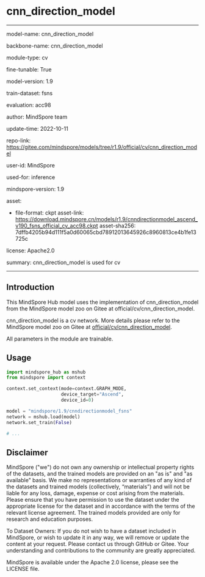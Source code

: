 # cnn_direction_model

---

model-name: cnn_direction_model

backbone-name: cnn_direction_model

module-type: cv

fine-tunable: True

model-version: 1.9

train-dataset: fsns

evaluation: acc98

author: MindSpore team

update-time: 2022-10-11

repo-link: <https://gitee.com/mindspore/models/tree/r1.9/official/cv/cnn_direction_model>

user-id: MindSpore

used-for: inference

mindspore-version: 1.9

asset:

-
    file-format: ckpt
    asset-link: <https://download.mindspore.cn/models/r1.9/cnndirectionmodel_ascend_v190_fsns_official_cv_acc98.ckpt>
    asset-sha256: 7dffb4205b94d111f5a0d60065cbd78912013645926c8960813ce4b1fe13725c

license: Apache2.0

summary: cnn_direction_model is used for cv

---

## Introduction

This MindSpore Hub model uses the implementation of cnn_direction_model from the MindSpore model zoo on Gitee at official/cv/cnn_direction_model.

cnn_direction_model is a cv network. More details please refer to the MindSpore model zoo on Gitee at [official/cv/cnn_direction_model](https://gitee.com/mindspore/models/blob/r1.9/official/cv/cnn_direction_model/README.md).

All parameters in the module are trainable.

## Usage

```python
import mindspore_hub as mshub
from mindspore import context

context.set_context(mode=context.GRAPH_MODE,
                    device_target="Ascend",
                    device_id=0)

model = "mindspore/1.9/cnndirectionmodel_fsns"
network = mshub.load(model)
network.set_train(False)

# ...
```

## Disclaimer

MindSpore ("we") do not own any ownership or intellectual property rights of the datasets, and the trained models are provided on an "as is" and "as available" basis. We make no representations or warranties of any kind of the datasets and trained models (collectively, “materials”) and will not be liable for any loss, damage, expense or cost arising from the materials. Please ensure that you have permission to use the dataset under the appropriate license for the dataset and in accordance with the terms of the relevant license agreement. The trained models provided are only for research and education purposes.

To Dataset Owners: If you do not wish to have a dataset included in MindSpore, or wish to update it in any way, we will remove or update the content at your request. Please contact us through GitHub or Gitee. Your understanding and contributions to the community are greatly appreciated.

MindSpore is available under the Apache 2.0 license, please see the LICENSE file.
